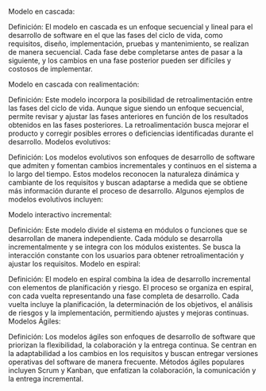 
Modelo en cascada:

Definición: El modelo en cascada es un enfoque secuencial y lineal para el desarrollo de software en el que las fases del ciclo de vida, como requisitos, diseño, implementación, pruebas y mantenimiento, se realizan de manera secuencial. Cada fase debe completarse antes de pasar a la siguiente, y los cambios en una fase posterior pueden ser difíciles y costosos de implementar.

Modelo en cascada con realimentación:

Definición: Este modelo incorpora la posibilidad de retroalimentación entre las fases del ciclo de vida. Aunque sigue siendo un enfoque secuencial, permite revisar y ajustar las fases anteriores en función de los resultados obtenidos en las fases posteriores. La retroalimentación busca mejorar el producto y corregir posibles errores o deficiencias identificadas durante el desarrollo.
Modelos evolutivos:

Definición: Los modelos evolutivos son enfoques de desarrollo de software que admiten y fomentan cambios incrementales y continuos en el sistema a lo largo del tiempo. Estos modelos reconocen la naturaleza dinámica y cambiante de los requisitos y buscan adaptarse a medida que se obtiene más información durante el proceso de desarrollo. Algunos ejemplos de modelos evolutivos incluyen:

Modelo interactivo incremental:

Definición: Este modelo divide el sistema en módulos o funciones que se desarrollan de manera independiente. Cada módulo se desarrolla incrementalmente y se integra con los módulos existentes. Se busca la interacción constante con los usuarios para obtener retroalimentación y ajustar los requisitos.
Modelo en espiral:

Definición: El modelo en espiral combina la idea de desarrollo incremental con elementos de planificación y riesgo. El proceso se organiza en espiral, con cada vuelta representando una fase completa de desarrollo. Cada vuelta incluye la planificación, la determinación de los objetivos, el análisis de riesgos y la implementación, permitiendo ajustes y mejoras continuas.
Modelos Ágiles:

Definición: Los modelos ágiles son enfoques de desarrollo de software que priorizan la flexibilidad, la colaboración y la entrega continua. Se centran en la adaptabilidad a los cambios en los requisitos y buscan entregar versiones operativas del software de manera frecuente. Métodos ágiles populares incluyen Scrum y Kanban, que enfatizan la colaboración, la comunicación y la entrega incremental.